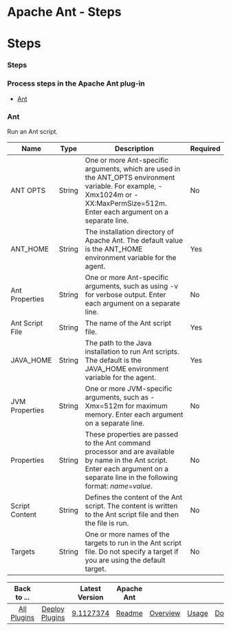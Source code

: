 
Apache Ant - Steps
==================

# Steps



### Steps




 



### Process steps in the Apache Ant plug-in


* [Ant](#ant)




### Ant


Run an Ant script.




| Name | Type | Description | Required |
| --- | --- | --- | --- |
| ANT OPTS | String | One or more Ant-specific arguments, which are used in the ANT\_OPTS environment variable. For example, -Xmx1024m or -XX:MaxPermSize=512m. Enter each argument on a separate line. | No |
| ANT\_HOME | String | The installation directory of Apache Ant. The default value is the ANT\_HOME environment variable for the agent. | Yes |
| Ant Properties | String | One or more Ant-specific arguments, such as using -v for verbose output. Enter each argument on a separate line. | No |
| Ant Script File | String | The name of the Ant script file. | Yes |
| JAVA\_HOME | String | The path to the Java installation to run Ant scripts. The default is the JAVA\_HOME environment variable for the agent. | Yes |
| JVM Properties | String | One or more JVM-specific arguments, such as -Xmx=512m for maximum memory. Enter each argument on a separate line. | No |
| Properties | String | These properties are passed to the Ant command processor and are available by name in the Ant script. Enter each argument on a separate line in the following format: *name*=*value*. | No |
| Script Content | String | Defines the content of the Ant script. The content is written to the Ant script file and then the file is run. | No |
| Targets | String | One or more names of the targets to run in the Ant script file. Do not specify a target if you are using the default target. | No |





|Back to ...||Latest Version|Apache Ant ||||
| :---: | :---: | :---: | :---: | :---: | :---: | :---: |
|[All Plugins](../../index.md)|[Deploy Plugins](../README.md)|[9.1127374](https://raw.githubusercontent.com/UrbanCode/IBM-UCD-PLUGINS/main/files/Ant/ucd-Ant-9.1127374.zip)|[Readme](README.md)|[Overview](overview.md)|[Usage](usage.md)|[Downloads](downloads.md)|
